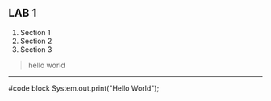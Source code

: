## LAB 1
1. Section 1
2. Section 2
3. Section 3
>hello world
***
#code block
System.out.print("Hello World");
